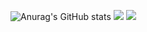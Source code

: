 ![Anurag's GitHub stats](https://github-readme-stats.vercel.app/api?username=ByeoliKim&show_icons=true&theme=cobalt2)
<img src="https://img.shields.io/badge/Firebase-FFCA28?style=flat-square&logo=firebase&logoColor=white"/>
<img src="https://img.shields.io/badge/React-1C77EF?style=flat-square&logo=로고명&logoColor=로고색"/>
